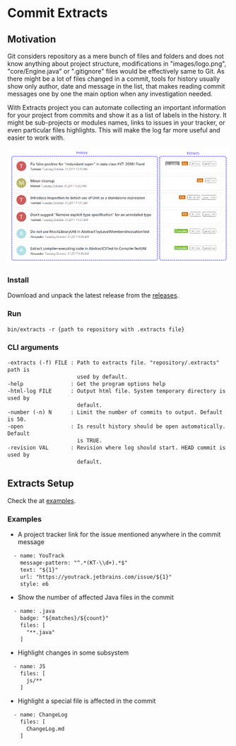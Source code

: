 # Commit Extracts

## Motivation

Git considers repository as a mere bunch of files and folders and does not know anything 
about project structure, modifications in "images/logo.png", "core/Engine.java" or ".gitignore" 
files would be effectively same to Git. As there might be a lot of files changed in a commit,
tools for history usually show only author, date and message in the list, that makes reading 
commit messages one by one the main option when any investigation needed. 

With Extracts project you can automate collecting an important information for your project 
from commits and show it as a list of labels in the history. It might be sub-projects or 
modules names, links to issues in your tracker, or even particular files highlights. This will 
make the log far more useful and easier to work with.

![Extracts](docs/Concept.png?raw=true "Extracts")

### Install

Download and unpack the latest release from the [releases](https://github.com/goodwinnk/extract/releases).

### Run

```
bin/extracts -r {path to repository with .extracts file}
```

### CLI arguments

```
-extracts (-f) FILE : Path to extracts file. "repository/.extracts" path is
                      used by default.
-help               : Get the program options help
-html-log FILE      : Output html file. System temporary directory is used by
                      default.
-number (-n) N      : Limit the number of commits to output. Default is 50.
-open               : Is result history should be open automatically. Default
                      is TRUE.
-revision VAL       : Revision where log should start. HEAD commit is used by
                      default.
```

## Extracts Setup

Check the at [examples](/demo/src/main/resources/).

### Examples

- A project tracker link for the issue mentioned anywhere in the commit message

```
  - name: YouTrack
    message-pattern: "^.*(KT-\\d+).*$"
    text: "${1}"
    url: "https://youtrack.jetbrains.com/issue/${1}"
    style: e6
```

- Show the number of affected Java files in the commit

```
  - name: .java
    badge: "${matches}/${count}"
    files: [
      "**.java"
    ]
```

- Highlight changes in some subsystem

```
  - name: JS
    files: [
      js/**
    ]
```

- Highlight a special file is affected in the commit

```
  - name: ChangeLog
    files: [
      ChangeLog.md
    ]
```
